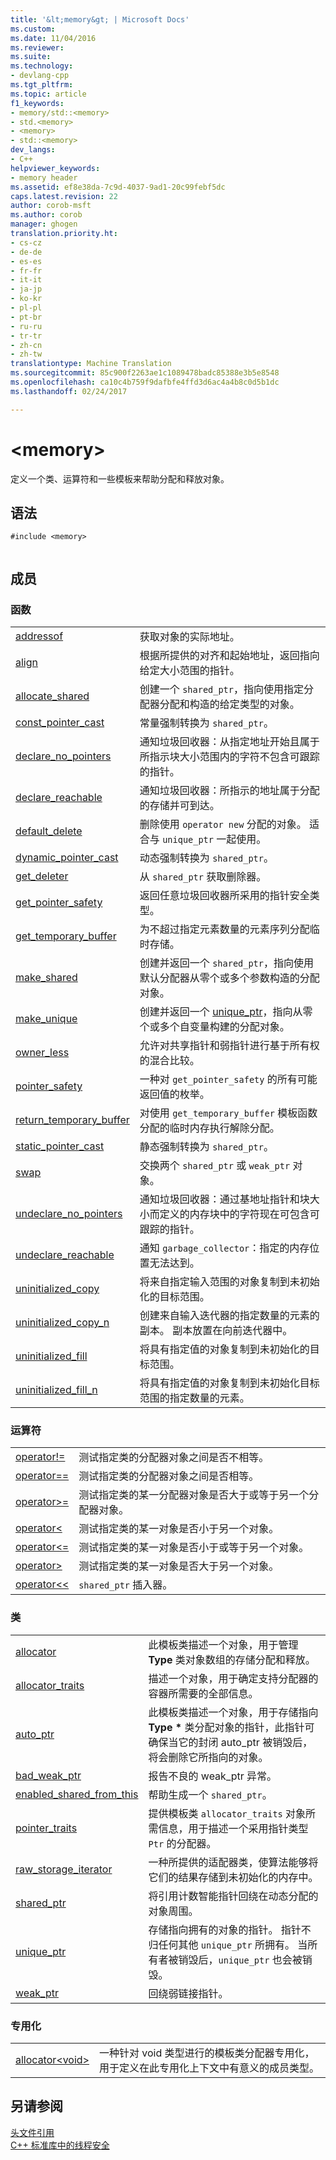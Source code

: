 ```yaml
---
title: '&lt;memory&gt; | Microsoft Docs'
ms.custom: 
ms.date: 11/04/2016
ms.reviewer: 
ms.suite: 
ms.technology:
- devlang-cpp
ms.tgt_pltfrm: 
ms.topic: article
f1_keywords:
- memory/std::<memory>
- std.<memory>
- <memory>
- std::<memory>
dev_langs:
- C++
helpviewer_keywords:
- memory header
ms.assetid: ef8e38da-7c9d-4037-9ad1-20c99febf5dc
caps.latest.revision: 22
author: corob-msft
ms.author: corob
manager: ghogen
translation.priority.ht:
- cs-cz
- de-de
- es-es
- fr-fr
- it-it
- ja-jp
- ko-kr
- pl-pl
- pt-br
- ru-ru
- tr-tr
- zh-cn
- zh-tw
translationtype: Machine Translation
ms.sourcegitcommit: 85c900f2263ae1c1089478badc85388e3b5e8548
ms.openlocfilehash: ca10c4b759f9dafbfe4ffd3d6ac4a4b8c0d5b1dc
ms.lasthandoff: 02/24/2017

---
```

# <a name="ltmemorygt"></a>&lt;memory&gt;
定义一个类、运算符和一些模板来帮助分配和释放对象。  
  
## <a name="syntax"></a>语法  
  
```  
#include <memory>  
  
```  
  
## <a name="members"></a>成员  
  
### <a name="functions"></a>函数  
  
|||  
|-|-|  
|[addressof](../standard-library/memory-functions.md#addressof)|获取对象的实际地址。|  
|[align](../standard-library/memory-functions.md#align)|根据所提供的对齐和起始地址，返回指向给定大小范围的指针。|  
|[allocate_shared](../standard-library/memory-functions.md#allocate_shared)|创建一个 `shared_ptr`，指向使用指定分配器分配和构造的给定类型的对象。|  
|[const_pointer_cast](../standard-library/memory-functions.md#const_pointer_cast)|常量强制转换为 `shared_ptr`。|  
|[declare_no_pointers](../standard-library/memory-functions.md#declare_no_pointers)|通知垃圾回收器：从指定地址开始且属于所指示块大小范围内的字符不包含可跟踪的指针。|  
|[declare_reachable](../standard-library/memory-functions.md#declare_reachable)|通知垃圾回收器：所指示的地址属于分配的存储并可到达。|  
|[default_delete](../standard-library/memory-functions.md#default_delete)|删除使用 `operator new` 分配的对象。 适合与 `unique_ptr` 一起使用。|  
|[dynamic_pointer_cast](../standard-library/memory-functions.md#dynamic_pointer_cast)|动态强制转换为 `shared_ptr`。|  
|[get_deleter](../standard-library/memory-functions.md#get_deleter_function)|从 `shared_ptr` 获取删除器。|  
|[get_pointer_safety](../standard-library/memory-functions.md#get_pointer_safety)|返回任意垃圾回收器所采用的指针安全类型。|  
|[get_temporary_buffer](../standard-library/memory-functions.md#get_temporary_buffer)|为不超过指定元素数量的元素序列分配临时存储。|  
|[make_shared](../standard-library/memory-functions.md#make_shared)|创建并返回一个 `shared_ptr`，指向使用默认分配器从零个或多个参数构造的分配对象。|  
|[make_unique](../standard-library/memory-functions.md#make_unique)|创建并返回一个 [unique_ptr](../standard-library/unique-ptr-class.md)，指向从零个或多个自变量构建的分配对象。|  
|[owner_less](../standard-library/memory-functions.md#owner_less)|允许对共享指针和弱指针进行基于所有权的混合比较。|  
|[pointer_safety](../standard-library/memory-enums.md#pointer_safety_enumeration)|一种对 `get_pointer_safety` 的所有可能返回值的枚举。|  
|[return_temporary_buffer](../standard-library/memory-functions.md#return_temporary_buffer)|对使用 `get_temporary_buffer` 模板函数分配的临时内存执行解除分配。|  
|[static_pointer_cast](../standard-library/memory-functions.md#static_pointer_cast)|静态强制转换为 `shared_ptr`。|  
|[swap](../standard-library/memory-functions.md#swap)|交换两个 `shared_ptr` 或 `weak_ptr` 对象。|  
|[undeclare_no_pointers](../standard-library/memory-functions.md#undeclare_no_pointers)|通知垃圾回收器：通过基地址指针和块大小而定义的内存块中的字符现在可包含可跟踪的指针。|  
|[undeclare_reachable](../standard-library/memory-functions.md#undeclare_reachable)|通知 `garbage_collector`：指定的内存位置无法达到。|  
|[uninitialized_copy](../standard-library/memory-functions.md#uninitialized_copy)|将来自指定输入范围的对象复制到未初始化的目标范围。|  
|[uninitialized_copy_n](../standard-library/memory-functions.md#uninitialized_copy_n)|创建来自输入迭代器的指定数量的元素的副本。 副本放置在向前迭代器中。|  
|[uninitialized_fill](../standard-library/memory-functions.md#uninitialized_fill)|将具有指定值的对象复制到未初始化的目标范围。|  
|[uninitialized_fill_n](../standard-library/memory-functions.md#uninitialized_fill_n)|将具有指定值的对象复制到未初始化目标范围的指定数量的元素。|  
  
### <a name="operators"></a>运算符  
  
|||  
|-|-|  
|[operator!=](../standard-library/memory-operators.md#operator_neq)|测试指定类的分配器对象之间是否不相等。|  
|[operator==](../standard-library/memory-operators.md#operator_eq_eq)|测试指定类的分配器对象之间是否相等。|  
|[operator>=](../standard-library/memory-operators.md#operator_gt__eq)|测试指定类的某一分配器对象是否大于或等于另一个分配器对象。|  
|[operator<](../standard-library/memory-operators.md#operator_lt_)|测试指定类的某一对象是否小于另一个对象。|  
|[operator\<=](../standard-library/memory-operators.md#operator_lt__eq)|测试指定类的某一对象是否小于或等于另一个对象。|  
|[operator>](../standard-library/memory-operators.md#operator_gt_)|测试指定类的某一对象是否大于另一个对象。|  
|[operator<<](../standard-library/memory-operators.md#operator_lt__lt_)|`shared_ptr` 插入器。|  
  
### <a name="classes"></a>类  
  
|||  
|-|-|  
|[allocator](../standard-library/allocator-class.md)|此模板类描述一个对象，用于管理 **Type** 类对象数组的存储分配和释放。|  
|[allocator_traits](../standard-library/allocator-traits-class.md)|描述一个对象，用于确定支持分配器的容器所需要的全部信息。|  
|[auto_ptr](../standard-library/auto-ptr-class.md)|此模板类描述一个对象，用于存储指向 **Type \*** 类分配对象的指针，此指针可确保当它的封闭 auto_ptr 被销毁后，将会删除它所指向的对象。|  
|[bad_weak_ptr](../standard-library/bad-weak-ptr-class.md)|报告不良的 weak_ptr 异常。|  
|[enabled_shared_from_this](../standard-library/enable-shared-from-this-class.md)|帮助生成一个 `shared_ptr`。|  
|[pointer_traits](../standard-library/pointer-traits-struct.md)|提供模板类 `allocator_traits` 对象所需信息，用于描述一个采用指针类型 `Ptr` 的分配器。|  
|[raw_storage_iterator](../standard-library/raw-storage-iterator-class.md)|一种所提供的适配器类，使算法能够将它们的结果存储到未初始化的内存中。|  
|[shared_ptr](../standard-library/shared-ptr-class.md)|将引用计数智能指针回绕在动态分配的对象周围。|  
|[unique_ptr](../standard-library/unique-ptr-class.md)|存储指向拥有的对象的指针。 指针不归任何其他 `unique_ptr` 所拥有。 当所有者被销毁后，`unique_ptr` 也会被销毁。|  
|[weak_ptr](../standard-library/weak-ptr-class.md)|回绕弱链接指针。|  
  
### <a name="specializations"></a>专用化  
  
|||  
|-|-|  
|[allocator\<void>](../standard-library/allocator-void-class.md)|一种针对 void 类型进行的模板类分配器专用化，用于定义在此专用化上下文中有意义的成员类型。|  
  
## <a name="see-also"></a>另请参阅  
 [头文件引用](../standard-library/cpp-standard-library-header-files.md)   
 [C++ 标准库中的线程安全](../standard-library/thread-safety-in-the-cpp-standard-library.md)




